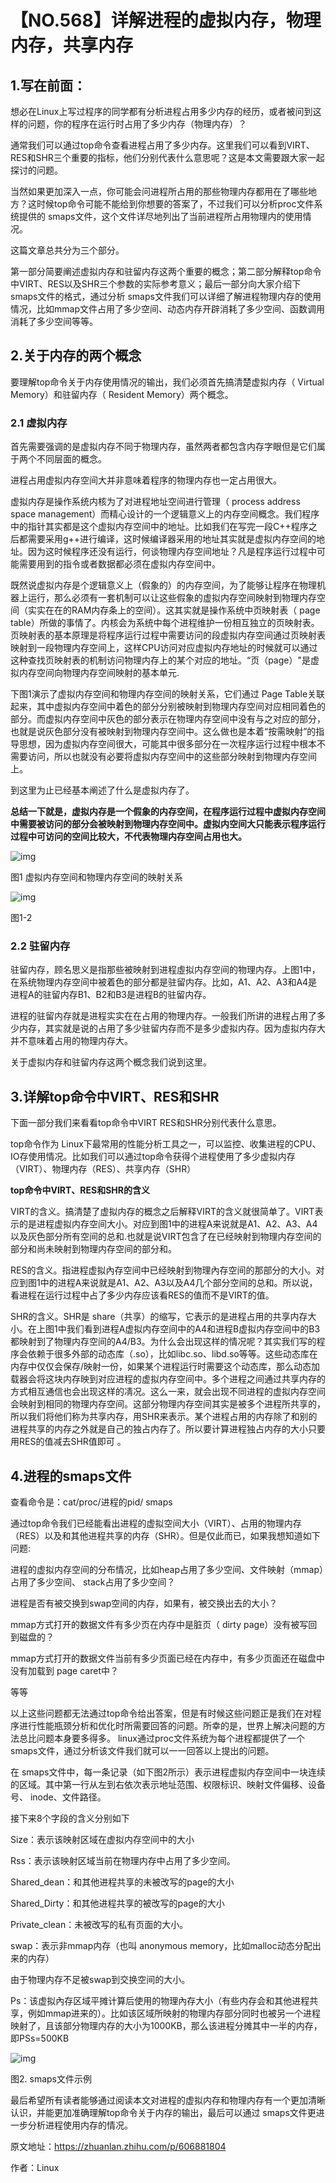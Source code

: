 # 【NO.568】详解进程的虚拟内存，物理内存，共享内存

## 1.写在前面：

想必在Linux上写过程序的同学都有分析进程占用多少内存的经历，或者被问到这样的问题，你的程序在运行时占用了多少内存（物理内存）？

通常我们可以通过top命令查看进程占用了多少内存。这里我们可以看到VIRT、RES和SHR三个重要的指标，他们分别代表什么意思呢？这是本文需要跟大家一起探讨的问题。

当然如果更加深入一点，你可能会问进程所占用的那些物理内存都用在了哪些地方？这时候top命令可能不能给到你想要的答案了，不过我们可以分析proc文件系统提供的 smaps文件，这个文件详尽地列出了当前进程所占用物理内的使用情况。

这篇文章总共分为三个部分。

第一部分简要阐述虚拟内存和驻留内存这两个重要的概念；第二部分解释top命令中VIRT、RES以及SHR三个参数的实际参考意义；最后一部分向大家介绍下 smaps文件的格式，通过分析 smaps文件我们可以详细了解进程物理内存的使用情况，比如mmap文件占用了多少空间、动态内存开辟消耗了多少空间、函数调用消耗了多少空间等等。

## 2.关于内存的两个概念

要理解top命令关于内存使用情况的输出，我们必须首先搞清楚虚拟内存（ Virtual Memory）和驻留内存（ Resident Memory）两个概念。

### 2.1 虚拟内存

首先需要强调的是虚拟内存不同于物理内存，虽然两者都包含内存字眼但是它们属于两个不同层面的概念。

进程占用虚拟内存空间大并非意味着程序的物理内存也一定占用很大。

虚拟内存是操作系统内核为了对进程地址空间进行管理（ process address space management）而精心设计的一个逻辑意义上的内存空间概念。我们程序中的指针其实都是这个虚拟内存空间中的地址。比如我们在写完一段C++程序之后都需要采用g++进行编译，这时候编译器采用的地址其实就是虚拟内存空间的地址。因为这时候程序还没有运行，何谈物理内存空间地址？凡是程序运行过程中可能需要用到的指令或者数据都必须在虚拟内存空间中。

既然说虚拟内存是个逻辑意义上（假象的）的内存空间，为了能够让程序在物理机器上运行，那么必须有一套机制可以让这些假象的虚拟内存空间映射到物理内存空间（实实在在的RAM内存条上的空间）。这其实就是操作系统中页映射表（ page table）所做的事情了。内核会为系统中每个进程维护一份相互独立的页映射表。页映射表的基本原理是将程序运行过程中需要访问的段虚拟内存空间通过页映射表映射到一段物理内存空间上，这样CPU访问对应虚拟内存地址的时候就可以通过这种查找页映射表的机制访问物理内存上的某个对应的地址。“页（page）"是虚拟内存空间向物理内存空间映射的基本单元.

下图1演示了虚拟内存空间和物理内存空间的映射关系，它们通过 Page Table关联起来，其中虚拟内存空间中着色的部分分别被映射到物理内存空间对应相同着色的部分。而虚拟内存空间中灰色的部分表示在物理内存空间中没有与之对应的部分，也就是说灰色部分没有被映射到物理内存空间中。这么做也是本着“按需映射”的指导思想，因为虚拟内存空间很大，可能其中很多部分在一次程序运行过程中根本不需要访问，所以也就没有必要将虚拟内存空间中的这些部分映射到物理内存空间上。

到这里为止已经基本阐述了什么是虚拟内存了。

**总结一下就是，虚拟内存是一个假象的内存空间，在程序运行过程中虚拟内存空间中需要被访问的部分会被映射到物理内存空间中。虚拟内空间大只能表示程序运行过程中可访问的空间比较大，不代表物理内存空间占用也大。**

![img](https://pic3.zhimg.com/80/v2-129f3316721f119d45d36bca3a66bd1e_720w.webp)

图1 虚拟内存空间和物理内存空间的映射关系

![img](https://pic2.zhimg.com/80/v2-a389303a2343637529f53e327753b715_720w.webp)

图1-2

### 2.2 驻留内存

驻留内存，顾名思义是指那些被映射到进程虛拟内存空间的物理内存。上图1中，在系统物理内存空间中被着色的部分都是驻留内存。比如，A1、A2、A3和A4是进程A的驻留内存B1、B2和B3是进程B的驻留内存。

进程的驻留内存就是进程实实在在占用的物理内存。一般我们所讲的进程占用了多少内存，其实就是说的占用了多少驻留内存而不是多少虚拟内存。因为虛拟内存大并不意味着占用的物理内存大。

关于虚拟内存和驻留内存这两个概念我们说到这里。

## 3.详解top命令中VIRT、RES和SHR

下面一部分我们来看看top命令中ⅥRT RES和SHR分别代表什么意思。

top命令作为 Linux下最常用的性能分析工具之一，可以监控、收集进程的CPU、IO存使用情况。比如我们可以通过top命令获得个进程使用了多少虚拟内存（VIRT）、物理内存（RES）、共享内存（SHR）

**top命令中ⅥRT、RES和SHR的含义**

VIRT的含义。搞清楚了虚拟内存的概念之后解释ⅥRT的含义就很简单了。ⅥRT表示的是进程虚拟内存空间大小。对应到图1中的进程A来说就是A1、A2、A3、A4以及灰色部分所有空间的总和.也就是说VIRT包含了在已经映射到物理内存空间的部分和尚未映射到物理内存空间的部分和。

RES的含义。指进程虚拟內存空间中已经映射到物理內存空间的那部分的大小。对应到图1中的进程A来说就是A1、A2、A3以及A4几个部分空间的总和。所以说，看进程在运行过程中占了多少内存应该看RES的值而不是VIRT的值。

SHR的含义。SHR是 share（共享）的缩写，它表示的是进程占用的共享内存大小。在上图1中我们看到进程A虚拟内存空间中的A4和进程B虚拟内存空间中的B3都映射到了物理内存空间的A4/B3。为什么会出现这样的情况呢？其实我们写的程序会依赖于很多外部的动态库（.so），比如libc.so、libd.so等等。这些动态库在内存中仅仅会保存/映射一份，如果某个进程运行时需要这个动态库，那么动态加载器会将这块内存映到对应进程的虚拟内存空间中。多个进程之间通过共享内存的方式相互通信也会出现这样的凊况。这么一来，就会出现不同进程的虚拟内存空间会映射到相同的物理内存空间。这部分物理内存空间其实是被多个进程所共享的，所以我们将他们称为共享内存，用SHR来表示。某个进程占用的内存除了和别的进程共享的内存之外就是自己的独占内存了。所以要计算进程独占内存的大小只要用RES的值减去SHR值即可 。

## 4.进程的smaps文件

查看命令是：cat/proc/进程的pid/ smaps

通过top命令我们已经能看出进程的虚拟空间大小（VIRT）、占用的物理内存（RES）以及和其他进程共享的内存（SHR）。但是仅此而已，如果我想知道如下问题:

进程的虚拟内存空间的分布情况，比如heap占用了多少空间、文件映射（mmap）占用了多少空间、 stack占用了多少空间？

进程是否有被交换到swap空间的内存，如果有，被交换出去的大小？

mmap方式打开的数据文件有多少页在内存中是脏页（ dirty page）没有被写回到磁盘的？

mmap方式打开的数据文件当前有多少页面已经在内存中，有多少页面还在磁盘中没有加载到 page caret中？

等等

以上这些问题都无法通过top命令给出答案，但是有时候这些问题正是我们在对程序进行性能瓶颈分析和优化时所需要回答的问题。所幸的是，世界上解决问题的方法总比问题本身要多得多。 linux通过proc文件系统为每个进程都提供了一个 smaps文件，通过分析该文件我们就可以一一回答以上提出的问题。

在 smaps文件中，每一条记录（如下图2所示）表示进程虚拟内存空间中一块连续的区域。其中第一行从左到右依次表示地址范围、权限标识、映射文件偏移、设备号、 inode、文件路径。

接下来8个字段的含义分别如下

Size：表示该映射区域在虚拟内存空间中的大小

Rss：表示该映射区域当前在物理内存中占用了多少空间。

Shared_dean：和其他进程共享的未被改写的page的大小

Shared_Dirty：和其他进程共享的被改写的page的大小

Private_clean：未被改写的私有页面的大小。

swap：表示非mmap内存（也叫 anonymous memory，比如malloc动态分配出来的内存）

由于物理内存不足被swap到交换空间的大小。

Ps：该虚拟內存区域平摊计算后使用的物理內存大小（有些内存会和其他进程共享，例如mmap进来的）。比如该区域所映射的物理内存部分同时也被另一个进程映射了，且该部分物理内存的大小为1000KB，那么该进程分摊其中一半的内存，即PSs=500KB

![img](https://pic1.zhimg.com/80/v2-a5a09f10b6e3eb68e10a305094f526d8_720w.webp)

图2. smaps文件示例

最后希望所有读者能够通过阅读本文对进程的虚拟内存和物理内存有一个更加清晰认识，并能更加准确理解top命令关于内存的输出，最后可以通过 smaps文件更进一步分析进程使用内存的情况。

原文地址：https://zhuanlan.zhihu.com/p/606881804

作者：Linux